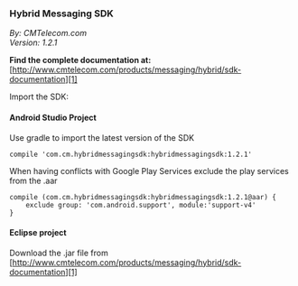 ### Hybrid Messaging SDK
*By: CMTelecom.com*</br>*Version: 1.2.1*

**Find the complete documentation at:** </br>
[http://www.cmtelecom.com/products/messaging/hybrid/sdk-documentation][1]

Import the SDK:

#### Android Studio Project
Use gradle to import the latest version of the SDK

    compile 'com.cm.hybridmessagingsdk:hybridmessagingsdk:1.2.1'
    
When having conflicts with Google Play Services exclude the play services from the .aar 

    
    compile (com.cm.hybridmessagingsdk:hybridmessagingsdk:1.2.1@aar) {
        exclude group: 'com.android.support', module:'support-v4'
    }    
    

#### Eclipse project
Download the .jar file from [http://www.cmtelecom.com/products/messaging/hybrid/sdk-documentation][1]

[1]: http://www.cmtelecom.com/products/messaging/hybrid/sdk-documentation
